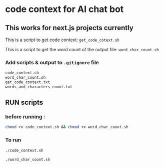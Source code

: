 # code context for AI chat bot
## This works for next.js projects currently

This is a script to get code context:
`get_code_cotext.sh`

This is a script to get the word count of the output file:
`word_char_count.sh`

### Add scripts & output to `.gitignore` file

```bash
code_context.sh
word_char_count.sh
get_code_context.txt
words_and_characters_count.txt
```

## RUN scripts

### before running :

```bash
chmod +x code_context.sh && chmod +x word_char_count.sh
```

### To run

```bash
./code_context.sh
```

```bash
./word_char_count.sh
```
